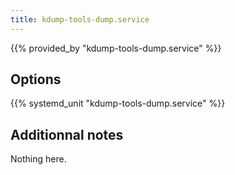 ```yaml
---
title: kdump-tools-dump.service
---
```


{{% provided_by "kdump-tools-dump.service" %}}

## Options

{{% systemd_unit "kdump-tools-dump.service" %}}

## Additionnal notes

Nothing here.